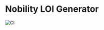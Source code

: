 # Nobility LOI Generator

![CI](https://github.com/MrNobility/Nobility-LOI-Generator/actions/workflows/ci.yml/badge.svg)
